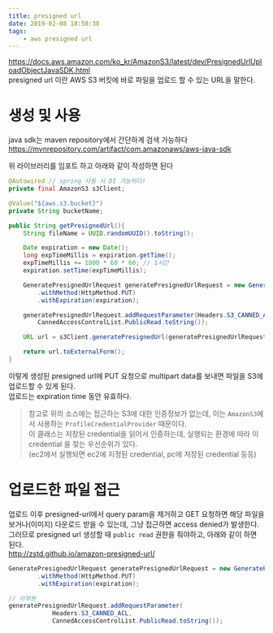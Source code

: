 ```yaml
---
title: presigned url
date: 2019-02-08 18:58:38
tags:
    - aws presigned url
---
```


<https://docs.aws.amazon.com/ko_kr/AmazonS3/latest/dev/PresignedUrlUploadObjectJavaSDK.html>  
presigned url 이란 AWS S3 버킷에 바로 파일을 업로드 할 수 있는 URL을 말한다.  

# 생성 및 사용
java sdk는 maven repository에서 간단하게 검색 가능하다  
<https://mvnrepository.com/artifact/com.amazonaws/aws-java-sdk>  

위 라이브러리를 임포트 하고 아래와 같이 작성하면 된다  

```java
@Autowired // spring 사용 시 DI 가능하다!
private final AmazonS3 s3Client;

@Value("${aws.s3.bucket}")
private String bucketName;

public String getPresignedUrl(){
    String fileName = UUID.randomUUID().toString();

    Date expiration = new Date();
    long expTimeMillis = expiration.getTime();
    expTimeMillis += 1000 * 60 * 60; // 1시간
    expiration.setTime(expTimeMillis);

    GeneratePresignedUrlRequest generatePresignedUrlRequest = new GeneratePresignedUrlRequest(bucketName, objectKey)
        .withMethod(HttpMethod.PUT)
        .withExpiration(expiration);

    generatePresignedUrlRequest.addRequestParameter(Headers.S3_CANNED_ACL,
        CannedAccessControlList.PublicRead.toString());

    URL url = s3Client.generatePresignedUrl(generatePresignedUrlRequest);

    return url.toExternalForm();
}
```

이렇게 생성된 presigned url에 PUT 요청으로 multipart data를 보내면 파일을 S3에 업로드할 수 있게 된다.  
업로드는 expiration time 동안 유효하다.  

> 참고로 위의 소스에는 접근하는 S3에 대한 인증정보가 없는데, 이는 `AmazonS3`에서 사용하는 `ProfileCredentialProvider` 때문이다.  
> 이 클래스는 저장된 credential을 읽어서 인증하는데, 실행되는 환경에 따라 이 credential 을 찾는 우선순위가 있다.  
> (ec2에서 실행되면 ec2에 지정된 credential, pc에 저장된 credential 등등)  

# 업로드한 파일 접근
업로드 이후 presigned-url에서 query param을 제거하고 GET 요청하면 해당 파일을 보거나(이미지) 다운로드 받을 수 있는데, 그냥 접근하면 access denied가 발생한다.  
그러므로 presigned url 생성할 때 `public read` 권한을 줘야하고, 아래와 같이 하면 된다.  
<http://zstd.github.io/amazon-presigned-url/>  

```java
GeneratePresignedUrlRequest generatePresignedUrlRequest = new GeneratePresignedUrlRequest(bucketName, objectKey)
        .withMethod(HttpMethod.PUT)
        .withExpiration(expiration);

// 이부분
generatePresignedUrlRequest.addRequestParameter(
            Headers.S3_CANNED_ACL,
            CannedAccessControlList.PublicRead.toString());
```

<!-- more -->